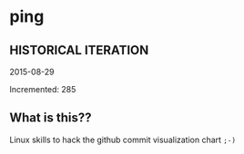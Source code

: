 # ping

## HISTORICAL ITERATION
2015-08-29

Incremented: 285

## What is this?? 
Linux skills to hack the github commit visualization chart `;-)`
